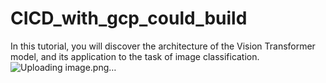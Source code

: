 # CICD_with_gcp_could_build
In this tutorial, you will discover the architecture of the Vision Transformer model, and its application to the task of image classification.
![Uploading image.png…]()
